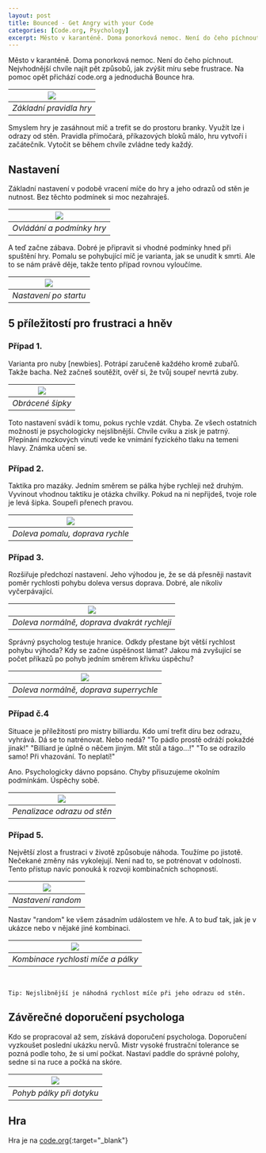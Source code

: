 ```yaml
---
layout: post
title: Bounced - Get Angry with your Code
categories: [Code.org, Psychology]
excerpt: Město v karanténě. Doma ponorková nemoc. Není do čeho píchnout. Nejvhodnější chvíle najít pět způsobů, jak zvýšit míru sebe frustrace. Na pomoc opět přichází code.org a jednoduchá Bounce hra.
---
```


Město v karanténě. Doma ponorková nemoc. Není do čeho píchnout. Nejvhodnější chvíle najít pět způsobů, jak zvýšit míru sebe frustrace. Na pomoc opět přichází code.org a jednoduchá Bounce hra.

| ![](/images/PSY-Bounced-Get-Angry.png) |
|:--:|
| *Základní pravidla hry* |

Smyslem hry je zasáhnout míč a trefit se do prostoru branky. Využít lze i odrazy od stěn. Pravidla přímočará, příkazových bloků málo, hru vytvoří i začátečník. Vytočit se během chvíle zvládne tedy každý.

## Nastavení
Základní nastavení v podobě vracení míče do hry a jeho odrazů od stěn je nutnost. Bez těchto podmínek si moc nezahraješ.

| ![](/images/PSY-Bounced-Get-Angry-snippet-01.png) |
|:--:|
| *Ovládání a podmínky hry* |

A teď začne zábava. Dobré je připravit si vhodné podmínky hned při spuštění hry. Pomalu se pohybující míč je varianta, jak se unudit k smrti. Ale to se nám právě děje, takže tento případ rovnou vyloučíme. 

| ![](/images/PSY-Bounced-Get-Angry-snippet-02.png) |
|:--:|
| *Nastavení po startu* |

## 5 příležitostí pro frustraci a hněv
### Případ 1.
Varianta pro nuby [newbies]. Potrápí zaručeně každého kromě zubařů. Takže bacha. Než začneš soutěžit, ověř si, že tvůj soupeř nevrtá zuby.

| ![](/images/PSY-Bounced-Get-Angry-snippet-03.png) |
|:--:|
| *Obrácené šipky* |

Toto nastavení svádí k tomu, pokus rychle vzdát. Chyba. Ze všech ostatních možností je psychologicky nejslibnější. Chvíle cviku a zisk je patrný. Přepínání mozkových vinutí vede ke vnímání fyzického tlaku na temeni hlavy. Známka učení se.

### Případ 2.
Taktika pro mazáky. Jedním směrem se pálka hýbe rychleji než druhým. Vyvinout vhodnou taktiku je otázka chvilky. Pokud na ni nepřijdeš, tvoje role je levá šipka. Soupeři přenech pravou.

| ![](/images/PSY-Bounced-Get-Angry-snippet-04.png) |
|:--:|
| *Doleva pomalu, doprava rychle* |

### Případ 3.
Rozšiřuje předchozí nastavení. Jeho výhodou je, že se dá přesněji nastavit poměr rychlosti pohybu doleva versus doprava. Dobré, ale nikoliv vyčerpávající. 

| ![](/images/PSY-Bounced-Get-Angry-snippet-05.png) |
|:--:|
| *Doleva normálně, doprava dvakrát rychleji* |

Správný psycholog testuje hranice. Odkdy přestane být větší rychlost pohybu výhoda? Kdy se začne úspěšnost lámat?
Jakou má zvyšující se počet příkazů po pohyb jedním směrem křivku úspěchu? 

| ![](/images/PSY-Bounced-Get-Angry-snippet-06.png) |
|:--:|
| *Doleva normálně, doprava superrychle* |

### Případ č.4
Situace je příležitostí pro mistry billiardu. Kdo umí trefit díru bez odrazu, vyhrává. Dá se to natrénovat. Nebo nedá? "To pádlo prostě odráží pokaždé jinak!" "Billiard je úplně o něčem jiným. Mít stůl a tágo...!" "To se odrazilo samo! Při vhazování. To neplatí!"

Ano. Psychologicky dávno popsáno. Chyby přisuzujeme okolním podmínkám. Úspěchy sobě. 

| ![](/images/PSY-Bounced-Get-Angry-snippet-07.png) |
|:--:|
| *Penalizace odrazu od stěn* |

### Případ 5.
Největší zlost a frustraci v životě způsobuje náhoda. Toužíme po jistotě. Nečekané změny nás vykolejují. Není nad to, se potrénovat v odolnosti. Tento přístup navíc ponouká k rozvoji kombinačních schopností.

| ![](/images/PSY-Bounced-Get-Angry-snippet-08.png) |
|:--:|
| *Nastavení random* |

Nastav "random" ke všem zásadním událostem ve hře. A to buď tak, jak je v ukázce nebo v nějaké jiné kombinaci. 

| ![](/images/PSY-Bounced-Get-Angry-snippet-09.png) |
|:--:|
| *Kombinace rychlosti míče a pálky* |

<br>

```
Tip: Nejslibnější je náhodná rychlost míče při jeho odrazu od stěn.
```

## Závěrečné doporučení psychologa
Kdo se propracoval až sem, získává doporučení psychologa. Doporučení vyzkoušet poslední ukázku nervů. Mistr vysoké frustrační tolerance se pozná podle toho, že si umí počkat. Nastaví paddle do správné polohy, sedne si na ruce a počká na skóre.

| ![](/images/PSY-Bounced-Get-Angry-snippet-10.png) |
|:--:|
| *Pohyb pálky při dotyku* |

## Hra
Hra je na [code.org](https://studio.code.org/projects/bounce/s82lnIyQzTObsBc0BYde6iTEDOrdCbekMGwEN13Lrls){:target="_blank"}